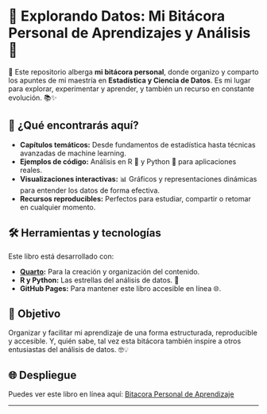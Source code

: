 # 🚀 Explorando Datos: Mi Bitácora Personal de Aprendizajes y Análisis 📖

🎉 Este repositorio alberga **mi bitácora personal**, donde organizo y comparto los apuntes de mi maestría en **Estadística y Ciencia de Datos**. Es mi lugar para explorar, experimentar y aprender, y también un recurso en constante evolución. 📚✨

## 🌟 ¿Qué encontrarás aquí?
- **Capítulos temáticos:** Desde fundamentos de estadística hasta técnicas avanzadas de machine learning.
- **Ejemplos de código:** Análisis en R 🧮 y Python 🐍 para aplicaciones reales.
- **Visualizaciones interactivas:** 📊 Gráficos y representaciones dinámicas para entender los datos de forma efectiva.
- **Recursos reproducibles:** Perfectos para estudiar, compartir o retomar en cualquier momento.

## 🛠️ Herramientas y tecnologías
Este libro está desarrollado con:
- **[Quarto](https://quarto.org/):** Para la creación y organización del contenido.
- **R y Python:** Las estrellas del análisis de datos. 🌟
- **GitHub Pages:** Para mantener este libro accesible en línea 🌐.

## 🚩 Objetivo
Organizar y facilitar mi aprendizaje de una forma estructurada, reproducible y accesible. Y, quién sabe, tal vez esta bitácora también inspire a otros entusiastas del análisis de datos. 🤓💡

## 🌐 Despliegue
Puedes ver este libro en línea aquí: [Bitacora Personal de Aprendizaje](https://alexsg29.github.io/Bitacora-Personal_Maestria/)

---

